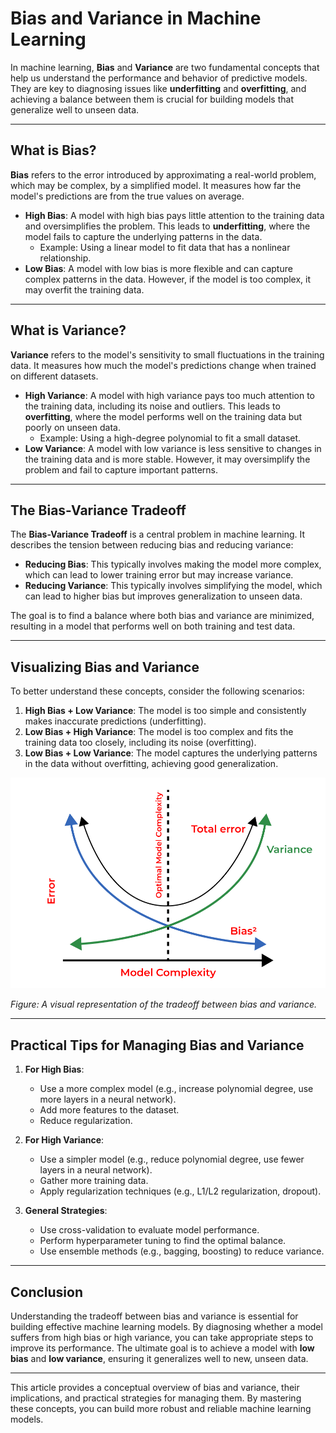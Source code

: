 # Bias and Variance in Machine Learning

In machine learning, **Bias** and **Variance** are two fundamental concepts that help us understand the performance and behavior of predictive models. They are key to diagnosing issues like **underfitting** and **overfitting**, and achieving a balance between them is crucial for building models that generalize well to unseen data.

---

## What is Bias?

**Bias** refers to the error introduced by approximating a real-world problem, which may be complex, by a simplified model. It measures how far the model's predictions are from the true values on average.

- **High Bias**: A model with high bias pays little attention to the training data and oversimplifies the problem. This leads to **underfitting**, where the model fails to capture the underlying patterns in the data.
  - Example: Using a linear model to fit data that has a nonlinear relationship.
- **Low Bias**: A model with low bias is more flexible and can capture complex patterns in the data. However, if the model is too complex, it may overfit the training data.

---

## What is Variance?

**Variance** refers to the model's sensitivity to small fluctuations in the training data. It measures how much the model's predictions change when trained on different datasets.

- **High Variance**: A model with high variance pays too much attention to the training data, including its noise and outliers. This leads to **overfitting**, where the model performs well on the training data but poorly on unseen data.
  - Example: Using a high-degree polynomial to fit a small dataset.
- **Low Variance**: A model with low variance is less sensitive to changes in the training data and is more stable. However, it may oversimplify the problem and fail to capture important patterns.

---

## The Bias-Variance Tradeoff

The **Bias-Variance Tradeoff** is a central problem in machine learning. It describes the tension between reducing bias and reducing variance:

- **Reducing Bias**: This typically involves making the model more complex, which can lead to lower training error but may increase variance.
- **Reducing Variance**: This typically involves simplifying the model, which can lead to higher bias but improves generalization to unseen data.

The goal is to find a balance where both bias and variance are minimized, resulting in a model that performs well on both training and test data.

---

## Visualizing Bias and Variance

To better understand these concepts, consider the following scenarios:

1. **High Bias + Low Variance**: The model is too simple and consistently makes inaccurate predictions (underfitting).
2. **Low Bias + High Variance**: The model is too complex and fits the training data too closely, including its noise (overfitting).
3. **Low Bias + Low Variance**: The model captures the underlying patterns in the data without overfitting, achieving good generalization.

<img src="images/ML--Bias-Vs-Variance.png" alt="Bias vs Variance" width="600" />

*Figure: A visual representation of the tradeoff between bias and variance.*

---

## Practical Tips for Managing Bias and Variance

1. **For High Bias**:
   - Use a more complex model (e.g., increase polynomial degree, use more layers in a neural network).
   - Add more features to the dataset.
   - Reduce regularization.

2. **For High Variance**:
   - Use a simpler model (e.g., reduce polynomial degree, use fewer layers in a neural network).
   - Gather more training data.
   - Apply regularization techniques (e.g., L1/L2 regularization, dropout).

3. **General Strategies**:
   - Use cross-validation to evaluate model performance.
   - Perform hyperparameter tuning to find the optimal balance.
   - Use ensemble methods (e.g., bagging, boosting) to reduce variance.

---

## Conclusion

Understanding the tradeoff between bias and variance is essential for building effective machine learning models. By diagnosing whether a model suffers from high bias or high variance, you can take appropriate steps to improve its performance. The ultimate goal is to achieve a model with **low bias** and **low variance**, ensuring it generalizes well to new, unseen data.

---

This article provides a conceptual overview of bias and variance, their implications, and practical strategies for managing them. By mastering these concepts, you can build more robust and reliable machine learning models.